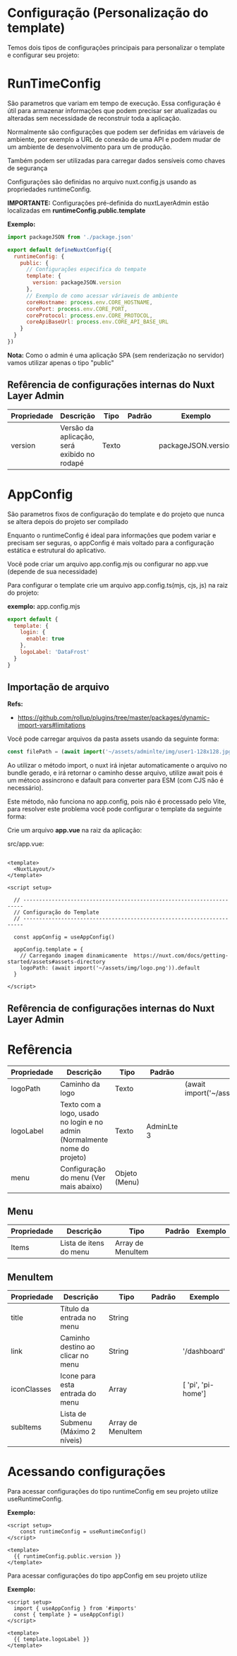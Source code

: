 # Configuração (Personalização do template)

Temos dois tipos de configurações principais para personalizar o template e configurar seu projeto:

# RunTimeConfig

São parametros que variam em tempo de execução. Essa configuração é útil para armazenar informações que podem precisar
ser atualizadas ou alteradas sem necessidade de reconstruir toda a aplicação.

Normalmente são configurações que podem ser definidas em váriaveis de ambiente, por exemplo a URL de conexão de uma API
e podem mudar de um ambiente de desenvolvimento para um de produção.

Também podem ser utilizadas para carregar dados sensíveis como chaves de segurança

Configurações são definidas no arquivo nuxt.config.js usando as propriedades runtimeConfig.

**IMPORTANTE:** Configurações pré-definida do nuxtLayerAdmin estão localizadas em **runtimeConfig.public.template**

**Exemplo:**

```javascript
import packageJSON from './package.json'

export default defineNuxtConfig({
  runtimeConfig: {
    public: {
      // Configurações especifica do tempate 
      template: {
        version: packageJSON.version
      },
      // Exemplo de como acessar váriaveis de ambiente
      coreHostname: process.env.CORE_HOSTNAME,
      corePort: process.env.CORE_PORT,
      coreProtocol: process.env.CORE_PROTOCOL,
      coreApiBaseUrl: process.env.CORE_API_BASE_URL
    }
  }
})
```

**Nota:** Como o admin é uma aplicação SPA (sem renderização no servidor) vamos utilizar apenas o tipo "public"

## Refêrencia de configurações internas do Nuxt Layer Admin

| Propriedade | Descrição                                   | Tipo  | Padrão | Exemplo             |
|-------------|---------------------------------------------|-------|--------|---------------------|
| version     | Versão da aplicação, será exibido no rodapé | Texto |        | packageJSON.version |

# AppConfig

São parametros fixos de configuração do template e do projeto que nunca se altera depois do projeto ser compilado

Enquanto o runtimeConfig é ideal para informações que podem variar e precisam ser seguras, o appConfig é mais voltado
para a configuração estática e estrutural do aplicativo.

Você pode criar um arquivo app.config.mjs ou configurar no app.vue (depende de sua necessidade)

Para configurar o template crie um arquivo app.config.ts(mjs, cjs, js) na raiz do projeto:

**exemplo:**
app.config.mjs

```javascript
export default {
  template: {
    login: {
      enable: true
    },
    logoLabel: 'DataFrost'
  }
}
```

## Importação de arquivo

**Refs:**

* https://github.com/rollup/plugins/tree/master/packages/dynamic-import-vars#limitations

Você pode carregar arquivos da pasta assets usando da seguinte forma:

```javascript
const filePath = (await import('~/assets/adminlte/img/user1-128x128.jpg')).default
```

Ao utilizar o método import, o nuxt irá injetar automaticamente o arquivo no bundle gerado, e irá retornar o caminho
desse arquivo, utilize await pois é um métoco assincrono e dafault para converter para ESM (com CJS não é necessário).

Este método, não funciona no app.config, pois não é processado pelo Vite, para resolver este problema você pode
configurar o template da seguinte forma:

Crie um arquivo **app.vue** na raiz da aplicação:

src/app.vue:

```vue

<template>
  <NuxtLayout/>
</template>

<script setup>

  // ----------------------------------------------------------------------
  // Configuração do Template
  // ----------------------------------------------------------------------

  const appConfig = useAppConfig()

  appConfig.template = {
    // Carregando imagem dinamicamente  https://nuxt.com/docs/getting-started/assets#assets-directory
    logoPath: (await import('~/assets/img/logo.png')).default
  }

</script>

```

## Refêrencia de configurações internas do Nuxt Layer Admin

# Refêrencia

| Propriedade | Descrição                                                                  | Tipo          | Padrão     | Exemplo                                         |
|-------------|----------------------------------------------------------------------------|---------------|------------|-------------------------------------------------|
| logoPath    | Caminho da logo                                                            | Texto         |            | (await import('~/assets/img/logo.png')).default |
| logoLabel   | Texto com a logo, usado no login e no admin  (Normalmente nome do projeto) | Texto         | AdminLte 3 |                                                 |
| menu        | Configuração do menu (Ver mais abaixo)                                     | Objeto (Menu) |            |                                                 |

## Menu

| Propriedade | Descrição              | Tipo              | Padrão | Exemplo |
|-------------|------------------------|-------------------|--------|---------|
| Items       | Lista de itens do menu | Array de MenuItem |        |         |

## MenuItem

| Propriedade | Descrição                          | Tipo              | Padrão | Exemplo            |
|-------------|------------------------------------|-------------------|--------|--------------------|
| title       | Título da entrada no menu          | String            |        |                    |
| link        | Caminho destino ao clicar no menu  | String            |        | '/dashboard'       |
| iconClasses | Icone para esta entrada do menu    | Array             |        | [ 'pi', 'pi-home'] |
| subItems    | Lista de Submenu (Máximo 2 níveis) | Array de MenuItem |        |                    |


# Acessando configurações

Para acessar configurações do tipo runtimeConfig em seu projeto utilize useRuntimeConfig.

**Exemplo:**
```vue
<script setup>
    const runtimeConfig = useRuntimeConfig()    
</script>

<template>
  {{ runtimeConfig.public.version }}
</template>

```

Para acessar configurações do tipo appConfig em seu projeto utilize

**Exemplo:**

```vue
<script setup>
  import { useAppConfig } from '#imports'
  const { template } = useAppConfig()  
</script>

<template>
  {{ template.logoLabel }}
</template>

```
